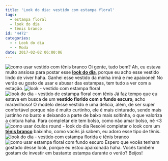 ```yaml
---
title: 'Look do dia: vestido com estampa floral'
tags:
  - estampa floral
  - look do dia
  - tênis branco
id: '4472'
categories:
  - - Look do dia
  - - Moda
date: 2017-02-02 06:00:06
---
```


![como usar vestido com tênis branco](http://natalia.blog.br/wp-content/uploads/2017/01/look-do-dia-vestido-com-estampas-de-flores.jpg) Oi gente, tudo bem? Ah, eu estava muito ansiosa para postar esse [**look do dia**](http://natalia.blog.br/look-do-dia/), porque eu acho esse vestido lindo de viver haha. Ganhei esse vestido da minha irmã e me apaixonei! No verão eu gosto de usar e abusar das estampas, tem tudo a ver com a estação. ![look - vestido com estampa floral](http://natalia.blog.br/wp-content/uploads/2017/01/como-usar-vestido-com-tênis.jpg) ![look do dia - vestido de estampa floral com tênis](http://natalia.blog.br/wp-content/uploads/2017/01/look-vestido-estampado-com-tênis-branco.jpg) Já faz tempo que eu estava em busca de um **vestido florido com o fundo escuro**, acho maravilhoso! O modelo desse vestido é uma delicia, além, de ser super confortável porque não é muito curtinho, ele é mais cinturado, sendo mais justinho no busto e deixando a parte de baixo mais soltinha, o que valoriza a cintura haha. Para completar ele tem bolso, como não amar bolso, né <3 ![como usar óculos round - look do dia](http://natalia.blog.br/wp-content/uploads/2017/01/look-óculos-round.jpg) Resolvi completar o look com um [**tênis branco**](http://natalia.blog.br/page/2/?s=t%C3%AAnis+branco) baixinho, como vocês já sabem, eu adoro esse tipo de tênis. ![look do dia - vestido com estampa florida e tênis branco](http://natalia.blog.br/wp-content/uploads/2017/01/como-usar-estampa-floral.jpg) ![como usar estampa floral com fundo escuro](http://natalia.blog.br/wp-content/uploads/2017/01/look-vestido-estampado-com-tênis.jpg) Espero que vocês tenham gostado desse look, porque eu estou apaixonada haha. Vocês também gostam de investir em bastante estampa durante o verão? Beijos!